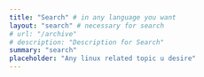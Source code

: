 ```yaml
---
title: "Search" # in any language you want
layout: "search" # necessary for search
# url: "/archive"
# description: "Description for Search"
summary: "search"
placeholder: "Any linux related topic u desire"
---
```

